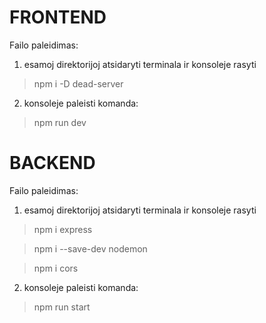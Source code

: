 # FRONTEND

Failo paleidimas:

1) esamoj direktorijoj atsidaryti terminala ir konsoleje rasyti 

 > npm i -D dead-server

2) konsoleje paleisti komanda:

 > npm run dev




 # BACKEND

 Failo paleidimas:

1) esamoj direktorijoj atsidaryti terminala ir konsoleje rasyti 

 > npm i express

 > npm i --save-dev nodemon

 > npm i cors

2) konsoleje paleisti komanda:

 > npm run start